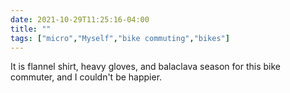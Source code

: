 ```yaml
---
date: 2021-10-29T11:25:16-04:00
title: ""
tags: ["micro","Myself","bike commuting","bikes"]
---
```

It is flannel shirt, heavy gloves, and balaclava season for this bike commuter, and I couldn't be happier.
